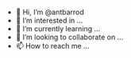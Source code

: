 - 👋 Hi, I’m @antbarrod
- 👀 I’m interested in ...
- 🌱 I’m currently learning ...
- 💞️ I’m looking to collaborate on ...
- 📫 How to reach me ...

<!---
antbarrod/antbarrod is a ✨ special ✨ repository because its `README.md` (this file) appears on your GitHub profile.
You can click the Preview link to take a look at your changes.
--->
